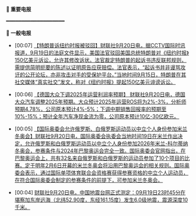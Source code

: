 **🔴 重要电报**

━━━━━━━━━━━━━━━━━━━

**📰 一般电报**

  - [00:07] [【特朗普诉纽约时报被驳回】财联社9月20日电，据CCTV国际时讯报道，9月19日的法庭文件显示，美国法官驳回美国总统特朗普对《纽约时报》150亿美元诉讼，允许其修改诉状。法官裁定特朗普的起诉书违反联邦规则，需提供简明扼要的陈述以证明原告应获赔偿。法官表示，“起诉书并非谩骂攻讦的公开论坛，亦非攻击对手的受保护平台。”当地时间9月15日，特朗普在其社交媒体“真实社交”发文，称对《纽约时报》提起150亿美元诽谤诉讼。](https://www.cls.cn/detail/2150766)

  - [00:06] [【德国大众下调2025年运营利润率预期】 财联社9月20日电，德国大众汽车调整2025年预期。大众预计2025年运营ROS将为2%-3%，分析师预期4.78%，公司原本预计4%-5%；下调中期销售回报率的预期至10%-15%；预计全年汽车净现金流为零，公司原本预计10亿-30亿欧元。](https://www.cls.cn/detail/2150765)

  - [00:05] [【国际奥委会允许俄罗斯、白俄罗斯运动员以中立个人身份参加米兰冬奥会】财联社9月20日电，国际奥委会执委会当地时间19日在米兰作出决定，允许俄罗斯和白俄罗斯运动员以中立个人身份参加2026年米兰-科尔蒂纳冬奥会，参赛条件与2024年巴黎奥运会完全一致。国际奥委会官网指出，在巴黎奥运会上，共有32名来自俄罗斯和白俄罗斯的运动员参加了10个项目的比赛。定于明年2月6日开幕的米兰冬奥会将沿用巴黎奥运会的相关规则。国际奥委会表示，通过国际单项体育联合会资格赛获得参赛资格的中立个人运动员，在符合国际奥委会制定的参赛条件的前提下，可参加米兰冬奥会。](https://www.cls.cn/detail/2150764)

  - [00:04] [财联社9月20日电，中国地震台网正式测定：09月19日23时45分在堪察加东岸远海（北纬52.90度，东经161.15度）发生6.0级地震，震源深度10千米。](https://www.cls.cn/detail/2150763)
